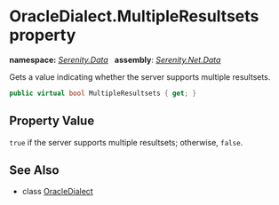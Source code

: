 # OracleDialect.MultipleResultsets property
**namespace:** *[Serenity.Data](../../README.md#serenity.data-namespace)*   **assembly**: *[Serenity.Net.Data](../../README.md)*

Gets a value indicating whether the server supports multiple resultsets.

```csharp
public virtual bool MultipleResultsets { get; }
```

## Property Value

`true` if the server supports multiple resultsets; otherwise, `false`.

## See Also

* class [OracleDialect](../OracleDialect.md)